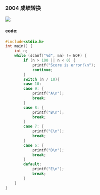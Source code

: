### 2004 成绩转换

![](https://wcowboy-1258563652.cos.ap-chengdu.myqcloud.com/img/2004%20%E6%88%90%E7%BB%A9%E8%BD%AC%E6%8D%A2.png)

#### code:

```c
#include<stdio.h>
int main() {
	int n;
	while (scanf("%d", &n) != EOF) {
		if (n > 100 || n < 0) {
			printf("Score is error!\n");
			continue;
		}
		switch (n / 10){
		case 10:
		case 9: {
			printf("A\n");
			break;
		}
		case 8: {
			printf("B\n");
			break;
		}
		case 7: {
			printf("C\n");
			break;
		}
		case 6: {
			printf("D\n");
			break;
		}
		default:
			printf("E\n");
			break;
		}
	}
}
```

